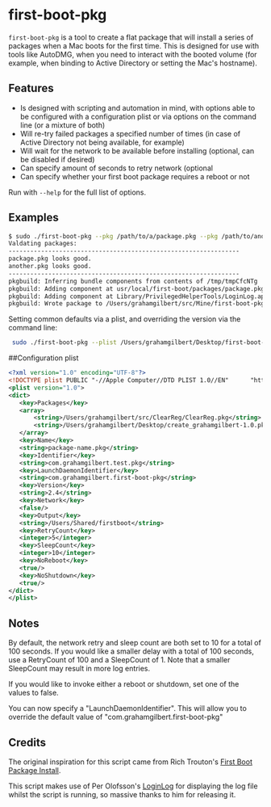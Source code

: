 # first-boot-pkg
``first-boot-pkg`` is a tool to create a flat package that will install a series of packages when a Mac boots for the first time. This is designed for use with tools like AutoDMG, when you need to interact with the booted volume (for example, when binding to Active Directory or setting the Mac's hostname).

## Features

- Is designed with scripting and automation in mind, with options able to be configured with a configuration plist or via options on the command line (or a mixture of both)
- Will re-try failed packages a specified number of times (in case of Active Directory not being available, for example)
- Will wait for the network to be available before installing (optional, can be disabled if desired)
- Can specify amount of seconds to retry network (optional
- Can specify whether your first boot package requires a reboot or not

Run with ``--help`` for the full list of options.

## Examples

```bash
$ sudo ./first-boot-pkg --pkg /path/to/a/package.pkg --pkg /path/to/another.pkg
Valdating packages:
----------------------------------------------------------------
package.pkg looks good.
another.pkg looks good.
----------------------------------------------------------------
pkgbuild: Inferring bundle components from contents of /tmp/tmpCfcNTg
pkgbuild: Adding component at usr/local/first-boot/packages/package.pkg
pkgbuild: Adding component at Library/PrivilegedHelperTools/LoginLog.app
pkgbuild: Wrote package to /Users/grahamgilbert/src/Mine/first-boot-pkg/first-boot.pkg
```

Setting common defaults via a plist, and overriding the version via the command line:

```bash
 sudo ./first-boot-pkg --plist /Users/grahamgilbert/Desktop/first-boot-config.plist --version 2.3
 ```

##Configuration plist

 ```xml
<?xml version="1.0" encoding="UTF-8"?>
<!DOCTYPE plist PUBLIC "-//Apple Computer//DTD PLIST 1.0//EN"      "http://www.apple.com/DTDs/PropertyList-1.0.dtd">
<plist version="1.0">
<dict>
    <key>Packages</key>
    <array>
        <string>/Users/grahamgilbert/src/ClearReg/ClearReg.pkg</string>
        <string>/Users/grahamgilbert/Desktop/create_grahamgilbert-1.0.pkg</string>
    </array>
    <key>Name</key>
    <string>package-name.pkg</string>
    <key>Identifier</key>
    <string>com.grahamgilbert.test.pkg</string>
    <key>LaunchDaemonIdentifier</key>
    <string>com.grahamgilbert.first-boot-pkg</string>
    <key>Version</key>
    <string>2.4</string>
    <key>Network</key>
    <false/>
    <key>Output</key>
    <string>/Users/Shared/firstboot</string>
    <key>RetryCount</key>
    <integer>5</integer>
    <key>SleepCount</key>
    <integer>10</integer>
    <key>NoReboot</key>
    <true/>
    <key>NoShutdown</key>
    <true/>
</dict>
</plist>
```

## Notes

By default, the network retry and sleep count are both set to 10 for a total of 100 seconds. If you would like a smaller delay with a total of 100 seconds, use a RetryCount of 100 and a SleepCount of 1. Note that a smaller SleepCount may result in more log entries.

If you would like to invoke either a reboot or shutdown, set one of the values to false.

You can now specify a "LaunchDaemonIdentifier". This will allow you to override the default value of "com.grahamgilbert.first-boot-pkg"

## Credits

The original inspiration for this script came from Rich Trouton's [First Boot Package Install](https://github.com/rtrouton/First-Boot-Package-Install).

This script makes use of Per Olofsson's [LoginLog](https://github.com/MagerValp/LoginLog) for displaying the log file whilst the script is running, so massive thanks to him for releasing it.
